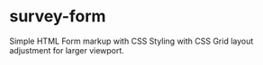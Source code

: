 # survey-form
Simple HTML Form markup with CSS Styling with CSS Grid layout adjustment for larger viewport.
